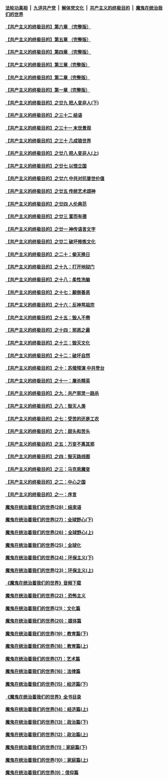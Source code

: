 

####  [法轮功真相](../../../../basic/blob/master/README.md?t=04111051) &nbsp;|&nbsp; [九评共产党](../../../../9ping.md/blob/master/README.md?t=04111051) &nbsp;|&nbsp; [解体党文化](../../../../jtdwh.md/blob/master/README.md?t=04111051)  &nbsp;|&nbsp; [共产主义的终极目的](../../../../gczydzjmd.md/blob/master/README.md?t=04111051) &nbsp;|&nbsp; [魔鬼在统治我们的世界](../../../../mgztzwmdsj.md/blob/master/README.md?t=04111051) 

#### [【共产主义的终极目的】第六章 （完整版）](../pages/nsc422/n11428913.md?t=04111051) 

#### [【共产主义的终极目的】第五章 （完整版）](../pages/nsc422/n11428912.md?t=04111051) 

#### [【共产主义的终极目的】第四章 （完整版）](../pages/nsc422/n11428907.md?t=04111051) 

#### [【共产主义的终极目的】第三章（完整版）](../pages/nsc422/n11428848.md?t=04111051) 

#### [【共产主义的终极目的】第二章（完整版）](../pages/nsc422/n11428831.md?t=04111051) 

#### [【共产主义的终极目的】第一章（完整版）](../pages/nsc422/n11417651.md?t=04111051) 

#### [【共产主义的终极目的】之廿九 把人变非人(下)](../pages/nsc422/n11344140.md?t=04111051) 

#### [【共产主义的终极目的】之三十二 结语](../pages/nsc422/n11360535.md?t=04111051) 

#### [【共产主义的终极目的】之三十一 末世景观](../pages/nsc422/n11351129.md?t=04111051) 

#### [【共产主义的终极目的】之三十 几成狼世界](../pages/nsc422/n11348280.md?t=04111051) 

#### [【共产主义的终极目的】之廿八 把人变非人(上)](../pages/nsc422/n11340492.md?t=04111051) 

#### [【共产主义的终极目的】之廿七 以恨立国](../pages/nsc422/n11336944.md?t=04111051) 

#### [【共产主义的终极目的】之廿六 中共对抗普世价值](../pages/nsc422/n11324785.md?t=04111051) 

#### [【共产主义的终极目的】之廿五 传统艺术颂神](../pages/nsc422/n11296396.md?t=04111051) 

#### [【共产主义的终极目的】之廿四 人伦典范](../pages/nsc422/n11296397.md?t=04111051) 

#### [【共产主义的终极目的】之廿三 富而有德](../pages/nsc422/n11283598.md?t=04111051) 

#### [【共产主义的终极目的】之廿一 神传语言文字](../pages/nsc422/n11263265.md?t=04111051) 

#### [【共产主义的终极目的】之廿二 破坏修炼文化](../pages/nsc422/n11245728.md?t=04111051) 

#### [【共产主义的终极目的】之二十：偷天换日](../pages/nsc422/n11238846.md?t=04111051) 

#### [【共产主义的终极目的】之十九：打开地狱门](../pages/nsc422/n11206376.md?t=04111051) 

#### [【共产主义的终极目的】之十八：柔性洗脑](../pages/nsc422/n11199994.md?t=04111051) 

#### [【共产主义的终极目的】之十七：颠倒善恶](../pages/nsc422/n11179782.md?t=04111051) 

#### [【共产主义的终极目的】之十六：反神骂祖宗](../pages/nsc422/n11166798.md?t=04111051) 

#### [【共产主义的终极目的】之十五：毁人不倦](../pages/nsc422/n11166792.md?t=04111051) 

#### [【共产主义的终极目的】之十四：邪恶之最](../pages/nsc422/n11150249.md?t=04111051) 

#### [【共产主义的终极目的】之十三：毁灭文化](../pages/nsc422/n11135227.md?t=04111051) 

#### [【共产主义的终极目的】之十二：破坏自然](../pages/nsc422/n11135214.md?t=04111051) 

#### [【共产主义的终极目的】之十：苏俄预演 中共登台](../pages/nsc422/n11118424.md?t=04111051) 

#### [【共产主义的终极目的】之十一：屠杀精英](../pages/nsc422/n11118442.md?t=04111051) 

#### [【共产主义的终极目的】之九：共产邪灵一路杀](../pages/nsc422/n11114139.md?t=04111051) 

#### [【共产主义的终极目的】之八：毁灭人类](../pages/nsc422/n11108503.md?t=04111051) 

#### [【共产主义的终极目的】之七：受苦的还是工农](../pages/nsc422/n11101809.md?t=04111051) 

#### [【共产主义的终极目的】之六：甜头和苦头](../pages/nsc422/n11096971.md?t=04111051) 

#### [【共产主义的终极目的】之五：万变不离其邪](../pages/nsc422/n11091285.md?t=04111051) 

#### [【共产主义的终极目的】之四：毁灭路线图](../pages/nsc422/n11086284.md?t=04111051) 

#### [【共产主义的终极目的】之三：马克思魔变](../pages/nsc422/n11061941.md?t=04111051) 

#### [【共产主义的终极目的】之二：中心之国](../pages/nsc422/n11047728.md?t=04111051) 

#### [【共产主义的终极目的】之一：序言](../pages/nsc422/n11086077.md?t=04111051) 

#### [魔鬼在统治着我们的世界(28)：结束语](../pages/nsc422/n10936246.md?t=04111051) 

#### [魔鬼在统治着我们的世界(27)：全球野心(下)](../pages/nsc422/n10928319.md?t=04111051) 

#### [魔鬼在统治着我们的世界(26)：全球野心(上)](../pages/nsc422/n10900318.md?t=04111051) 

#### [魔鬼在统治着我们的世界(25)：全球化](../pages/nsc422/n10788205.md?t=04111051) 

#### [魔鬼在统治着我们的世界(24)：环保主义(下)](../pages/nsc422/n10695307.md?t=04111051) 

#### [魔鬼在统治着我们的世界(23)：环保主义(上)](../pages/nsc422/n10688613.md?t=04111051) 

#### [《魔鬼在统治着我们的世界》音频下载](../pages/nsc422/n10635553.md?t=04111051) 

#### [魔鬼在统治着我们的世界(22)：恐怖主义](../pages/nsc422/n10614727.md?t=04111051) 

#### [魔鬼在统治着我们的世界(21)：文化篇](../pages/nsc422/n10597706.md?t=04111051) 

#### [魔鬼在统治着我们的世界(20)：媒体篇](../pages/nsc422/n10586579.md?t=04111051) 

#### [魔鬼在统治着我们的世界(19)：教育篇(下)](../pages/nsc422/n10564808.md?t=04111051) 

#### [魔鬼在统治着我们的世界(18)：教育篇(上)](../pages/nsc422/n10526970.md?t=04111051) 

#### [魔鬼在统治着我们的世界(17)：艺术篇](../pages/nsc422/n10499093.md?t=04111051) 

#### [魔鬼在统治着我们的世界(16)：法律篇](../pages/nsc422/n10485969.md?t=04111051) 

#### [魔鬼在统治着我们的世界(15)：经济篇(下)](../pages/nsc422/n10469975.md?t=04111051) 

#### [《魔鬼在统治着我们的世界》全书目录](../pages/nsc422/n10464261.md?t=04111051) 

#### [魔鬼在统治着我们的世界(14)：经济篇(上)](../pages/nsc422/n10457370.md?t=04111051) 

#### [魔鬼在统治着我们的世界(13)：政治篇(下)](../pages/nsc422/n10448270.md?t=04111051) 

#### [魔鬼在统治着我们的世界(12)：政治篇(上)](../pages/nsc422/n10444576.md?t=04111051) 

#### [魔鬼在统治着我们的世界(11)：家庭篇(下)](../pages/nsc422/n10440961.md?t=04111051) 

#### [魔鬼在统治着我们的世界(10)：家庭篇(上)](../pages/nsc422/n10435448.md?t=04111051) 

#### [魔鬼在统治着我们的世界(9)：信仰篇](../pages/nsc422/n10432159.md?t=04111051) 

